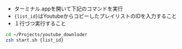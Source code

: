 - ターミナル.appを開いて下記のコマンドを実行
- `{list_id}`はYoutubeからコピーしたプレイリストのIDを入力すること
- １行づつ実行すること

```sh
cd ~/Projects/youtube_downloder
zsh start.sh {list_id}
```